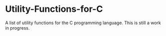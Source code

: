# Utility-Functions-for-C
A list of utility functions for the C programming language. This is still a work in progress.
